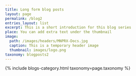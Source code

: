```yaml
---
title: Long form blog posts
layout: page
permalink: /blog2
entries_layout: list
excerpt: This is a short introduction for this blog series
place: You can add extra text under the thumbnail
image:
  path: /images/headers/MNPRX-Docs.jpg
  caption: This is a temporary header image
  thumbnail: images/logo.png
taxonomy: blogposts2
---
```


<div class="blog-list entries-{{ page.entries_layout | default: 'list' }}">
    {% include blogs-category.html taxonomy=page.taxonomy %}
</div>


